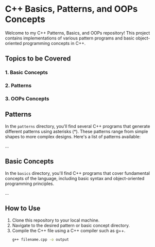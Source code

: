 # C++ Basics, Patterns, and OOPs Concepts 

Welcome to my C++ Patterns, Basics, and OOPs repository! This project contains implementations of various pattern programs and basic object-oriented programming concepts in C++.

## Topics to be Covered

### 1. Basic Concepts
### 2. Patterns 
### 3. OOPs Concepts

## Patterns

In the `patterns` directory, you'll find several C++ programs that generate different patterns using asterisks (\*). These patterns range from simple shapes to more complex designs. Here's a list of patterns available:

...

## Basic Concepts

In the `basics` directory, you'll find C++ programs that cover fundamental concepts of the language, including basic syntax and object-oriented programming principles. 

...

## How to Use

1. Clone this repository to your local machine.
2. Navigate to the desired pattern or basic concept directory.
3. Compile the C++ file using a C++ compiler such as g++.
   ```bash
   g++ filename.cpp -o output
